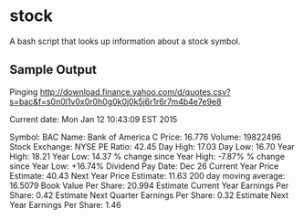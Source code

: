 # stock
A bash script that looks up information about a stock symbol.

## Sample Output

Pinging http://download.finance.yahoo.com/d/quotes.csv?s=bac&f=s0n0l1v0x0r0h0g0k0j0k5j6r1r6r7m4b4e7e9e8

Current date: Mon Jan 12 10:43:09 EST 2015

Symbol: BAC
Name: Bank of America C
Price: 16.776
Volume: 19822496
Stock Exchange: NYSE
PE Ratio: 42.45
Day High: 17.03
Day Low: 16.70
Year High: 18.21
Year Low: 14.37
% change since Year High: -7.87%
% change since Year Low: +16.74%
Dividend Pay Date: Dec 26
Current Year Price Estimate: 40.43
Next Year Price Estimate: 11.63
200 day moving average: 16.5079
Book Value Per Share: 20.994
Estimate Current Year Earnings Per Share: 0.42
Estimate Next Quarter Earnings Per Share: 0.32
Estimate Next Year Earnings Per Share: 1.46
